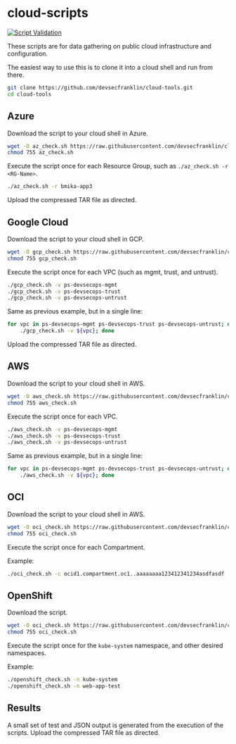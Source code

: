 # cloud-scripts

[![Script Validation](https://github.com/devsecfranklin/cloud-scripts/actions/workflows/bash_chk.yaml/badge.svg)](https://github.com/devsecfranklin/cloud-scripts/actions/workflows/bash_chk.yaml)

These scripts are for data gathering on public cloud infrastructure and configuration.

The easiest way to use this is to clone it into a cloud shell and run from there.

```sh
git clone https://github.com/devsecfranklin/cloud-tools.git
cd cloud-tools
```

## Azure

Download the script to your cloud shell in Azure.

```sh
wget -O az_check.sh https://raw.githubusercontent.com/devsecfranklin/cloud-scripts/main/az/az_check.sh
chmod 755 az_check.sh
```

Execute the script once for each Resource Group, such as `./az_check.sh -r <RG-Name>`.

```sh
./az_check.sh -r bmika-app3
```

Upload the compressed TAR file as directed.

## Google Cloud

Download the script to your cloud shell in GCP.

```sh
wget -O gcp_check.sh https://raw.githubusercontent.com/devsecfranklin/cloud-scripts/main/gcp/gcp_check.sh
chmod 755 gcp_check.sh
```

Execute the script once for each VPC (such as mgmt, trust, and untrust).

```sh
./gcp_check.sh -v ps-devsecops-mgmt
./gcp_check.sh -v ps-devsecops-trust
./gcp_check.sh -v ps-devsecops-untrust
```

Same as previous example, but in a single line:

```sh
for vpc in ps-devsecops-mgmt ps-devsecops-trust ps-devsecops-untrust; do \
    ./gcp_check.sh -v ${vpc}; done
```

Upload the compressed TAR file as directed.

## AWS

Download the script to your cloud shell in AWS.

```sh
wget -O aws_check.sh https://raw.githubusercontent.com/devsecfranklin/cloud-scripts/main/aws/aws_check.sh
chmod 755 aws_check.sh
```

Execute the script once for each VPC.

```sh
./aws_check.sh -v ps-devsecops-mgmt
./aws_check.sh -v ps-devsecops-trust
./aws_check.sh -v ps-devsecops-untrust
```

Same as previous example, but in a single line:

```sh
for vpc in ps-devsecops-mgmt ps-devsecops-trust ps-devsecops-untrust; do \
    ./aws_check.sh -v ${vpc}; done
```

## OCI

Download the script to your cloud shell in AWS.

```sh
wget -O oci_check.sh https://raw.githubusercontent.com/devsecfranklin/cloud-scripts/main/oci/oci_check.sh
chmod 755 oci_check.sh
```

Execute the script once for each Compartment.

Example:

```sh
./oci_check.sh -c ocid1.compartment.oc1..aaaaaaaa123412341234asdfasdf
```

## OpenShift

Download the script.

```sh
wget -O oci_check.sh https://raw.githubusercontent.com/devsecfranklin/cloud-scripts/main/oci/oci_check.sh
chmod 755 oci_check.sh
```

Execute the script once for the `kube-system` namespace, and other desired namespaces.

Example:

```sh
./openshift_check.sh -n kube-system
./openshift_check.sh -n web-app-test
```

## Results

A small set of test and JSON output is generated from the execution of the
scripts. Upload the compressed TAR file as directed.

